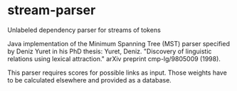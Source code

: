 # stream-parser
Unlabeled dependency parser for streams of tokens

Java implementation of the Minimum Spanning Tree (MST) parser specified by Deniz Yuret in his PhD thesis: Yuret, Deniz. "Discovery of linguistic relations using lexical attraction." arXiv preprint cmp-lg/9805009 (1998).

This parser requires scores for possible links as input. Those weights have to be calculated elsewhere and provided as a database.
